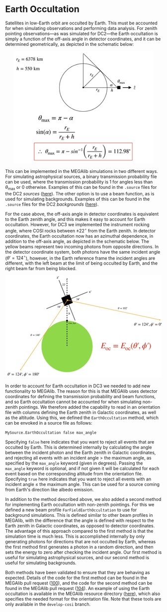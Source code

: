 # Earth Occultation  

Satellites in low-Earth orbit are occulted by Earth. This must be accounted for when simulating observations and performing data analysis. For zenith pointing observations—as was simulated for DC2—the Earth occultation is simply a function of the off-axis angle in detector coordinates, and it can be determined geometrically, as depicted in the schematic below:

<p align="center">
<img width="450"  src="images/earth_occ_dc2.png">
</p>

This can be implemented in the MEGAlib simulations in two different ways. For simulating astrophysical sources, a binary transmission probability file can be used, where the transmission probability is 1 for angles less than $\theta_{\text{max}}$ or 0 otherwise. Examples of this can be found in the `.source` files for the DC2 *sources* ([here](https://github.com/cositools/cosi-sim/tree/main/cosi_sim/Source_Library/DC2/sources)). The other option is to use a beam function, as is used for simulating backgrounds. Examples of this can be found in the `.source` files for the DC2 *backgrounds* ([here](https://github.com/cositools/cosi-sim/tree/main/cosi_sim/Source_Library/DC2/backgrounds)).

For the case above, the off-axis angle in detector coordinates is equivalent to the Earth zenith angle, and this makes it easy to account for Earth occultation. However, for DC3 we implemented the instrument rocking angle, where COSI rocks between $\pm 22^\circ$ from the Earth zenith. In detector coordinates, the Earth occultation now has an azimuthal dependence, in addition to the off-axis angle, as depicted in the schematic below. The yellow beams represent two incoming photons from opposite directions. In the detector coordinate system, both photons have the same incident angle ($\theta' = 124^\circ$), however, in the Earth reference frame the incident angles are different, with the left beam at the limit of being occulted by Earth, and the right beam far from being blocked.

<p align="center">
<img width="600"  src="images/earth_occ_dc3.png">
</p>

In order to account for Earth occultation in DC3 we needed to add new functionality to MEGAlib. The reason for this is that MEGAlib uses detector coordinates for defining the transmission probability and beam functions, and so Earth occultation cannot be accounted for when simulating non-zenith pointings. We therefore added the capability to read in an orientation file with columns defining the Earth zenith in Galactic coordinates, as well as the altitude. Using this, we defined the `EarthOccultation` method, which can be envoked in a source file as follows:

```
MySource.EarthOccultation false max_angle
```

Specifying `false` here indicates that you want to reject all events that are occulted by Earth. This is determined internally by calculating the angle between the incident photon and the Earth zenith in Galactic coordinates, and rejecting all events with an incident angle $>$ the maximum angle, as specified by the `max_angle` keyword (given in degrees). Passing the `max_angle` keyword is optional, and if not given it will be calculated for each event based on the corresponding altitude from the orientation file. Specifying `true` here indicates that you want to reject all events with an incident angle $\leq$ the maximum angle. This can be used for a source coming from Earth's direction like albedo emission. 

In addition to the method described above, we also added a second method for implementing Earth occultation with non-zenith pointings. For this we defined a new beam profile `FarFieldEarthOccultation` to use for background simulations. This is defined similar to other beam profiles in MEGAlib, with the difference that the angle is defined with respect to the Earth zenith in Galactic coordinates, as opposed to detector coordinates. The advantage of this approach compared to the first method is that the simulation time is much less. This is accomplished internally by only generating photons for directions that are not occulted by Earth, whereas the first method first generates a photon in a random direction, and then sets the energy to zero after checking the incident angle. Our first method is useful for simulating astrophysical sources, and our second method is useful for simulating backgrounds.  

Both methods have been validated to ensure that they are behaving as expected. Details of the code for the first method can be found in the MEGAlib pull request ([100](https://github.com/zoglauer/megalib/pull/100)), and the code for the second method can be found in the MEGAlib pull request ([104](https://github.com/zoglauer/megalib/pull/104)). An example of using the Earth occultation is available in the MEGAlib resource directory ([here](https://github.com/zoglauer/megalib/tree/develop-cosi/resource/examples/advanced/EarthOccultation)), which also specifies the needed format for the orientation file. Note that these tools are only available in the `develop-cosi` branch. 

